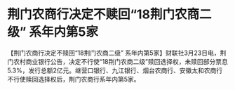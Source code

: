 # 荆门农商行决定不赎回“18荆门农商二级” 系年内第5家

【荆门农商行决定不赎回“18荆门农商二级”
系年内第5家】财联社3月23日电，荆门农村商业银行公告，决定不行使“18荆门农商二级”赎回选择权，未赎回部分票息5.3%，发行总额2亿元。继营口银行、九江银行、烟台农商行、安徽太和农商行不行使赎回选择权后，荆门农商行系年内第5家。

